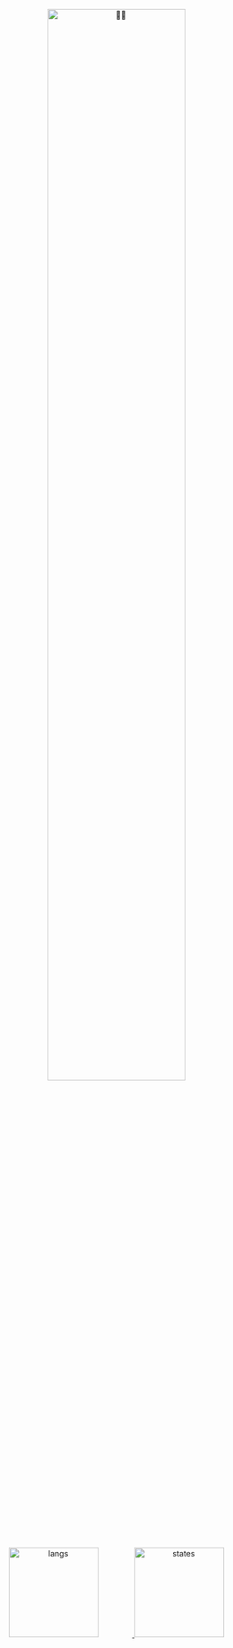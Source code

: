 <p align=center>
   <a href="https://cheng-dx.github.io/new-page/">
      <img title="🐰🐰" style="width: 70%" src="https://s1.ax1x.com/2022/04/05/qLiWtI.png" />
   </a>
</p>

<div align=center>
   <div>
      <a href="https://github.com/anuraghazra/github-readme-stats">
         <img style="height: 10rem;margin-right: 60px" src="https://github-readme-stats.vercel.app/api/top-langs/?username=Cheng-DX&layout=compact&theme=prussian&hide=html,css" alt="langs" />
      </a>
      <a href="https://github.com/anuraghazra/github-readme-stats">
         <img style="height: 10rem" src="https://github-readme-stats.vercel.app/api?username=Cheng-DX&show_icons=true&theme=prussian&hide=issues&count_private=true" alt="states" />
      </a>
   </div>
</div>

